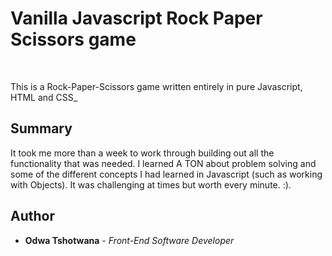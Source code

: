 # Vanilla Javascript Rock Paper Scissors game

<br>

This is a Rock-Paper-Scissors game written entirely in pure Javascript, HTML and CSS_



## Summary

It took me more than a week to work through building out all the functionality that was needed. I learned A TON about problem solving and some of the different concepts I had learned in Javascript (such as working with Objects). It was challenging at times but worth every minute. :).

## Author

* **Odwa Tshotwana** - *Front-End Software Developer*